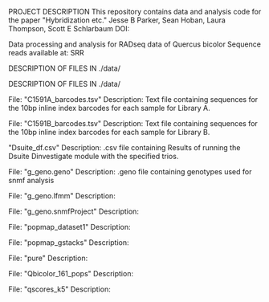 PROJECT DESCRIPTION
This repository contains data and analysis code for the paper
"Hybridization etc."
Jesse B Parker, Sean Hoban, Laura Thompson, Scott E Schlarbaum
DOI: 

Data processing and analysis for RADseq data of Quercus bicolor
Sequence reads available at: SRR


DESCRIPTION OF FILES IN ./data/

DESCRIPTION OF FILES IN ./data/

File: "C1591A_barcodes.tsv"
Description: Text file containing sequences for the 10bp inline index barcodes for each sample for Library A.

File: "C1591B_barcodes.tsv"
Description: Text file containing sequences for the 10bp inline index barcodes for each sample for Library B.

"Dsuite_df.csv"
Description: .csv file containing Results of running the Dsuite Dinvestigate module with the specified trios. 

File: "g_geno.geno"
Description: .geno file containing genotypes used for snmf analysis 

File: "g_geno.lfmm"
Description: 

File: "g_geno.snmfProject"
Description: 

File: "popmap_dataset1"
Description: 

File: "popmap_gstacks"
Description: 

File: "pure"
Description: 

File: "Qbicolor_161_pops"
Description: 

File: "qscores_k5"
Description: 